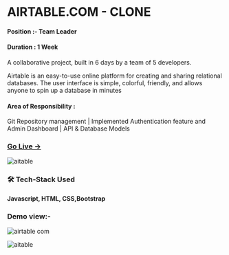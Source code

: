 
# AIRTABLE.COM - CLONE

#### Position :- Team Leader

#### Duration : 1 Week 

A collaborative project, built in 6 days by a team of 5 developers.



Airtable is an easy-to-use online platform for creating and sharing relational databases. The user interface is simple, colorful, friendly, and allows anyone to spin up a database in minutes




#### Area of Responsibility : 
Git Repository management | Implemented
Authentication feature and Admin Dashboard | API & Database Models


###  [ Go Live ->](https://stellar-concha-5c9a19.netlify.app/)
![aitable](https://user-images.githubusercontent.com/106005502/192762765-855a4405-ab6e-47a7-b1c9-c6fecd10dd50.png)



### 🛠 Tech-Stack Used
#### Javascript, HTML, CSS,Bootstrap

### Demo view:-

![airtable com](https://user-images.githubusercontent.com/106005502/192762127-d60bca05-8656-4a6a-b5b6-9028df94db45.png)

![aitable](https://user-images.githubusercontent.com/106005502/192762814-fac78b8c-80af-45e7-8076-c05ee05aab91.png)

